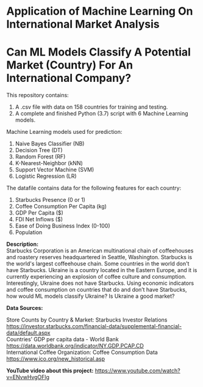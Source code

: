 # Application of Machine Learning On International Market Analysis
# Can ML Models Classify A Potential Market (Country) For An International Company?

This repository contains:
1. A .csv file with data on 158 countries for training and testing.
2. A complete and finished Python (3.7) script with 6 Machine Learning models.

Machine Learning models used for prediction:
1. Naive Bayes Classifier (NB)
2. Decision Tree (DT)
3. Random Forest (RF)
4. K-Nearest-Neighbor (kNN)
5. Support Vector Machine (SVM)
6. Logistic Regression (LR)

The datafile contains data for the following features for each country:
1. Starbucks Presence (0 or 1)
2. Coffee Consumption Per Capita (kg)
3. GDP Per Capita ($)
4. FDI Net Inflows ($)
5. Ease of Doing Business Index (0-100)
6. Population

**Description:**  
Starbucks Corporation is an American multinational chain of coffeehouses and roastery reserves headquartered in Seattle, Washington. Starbucks is the world's largest coffeehouse chain. Some countries in the world don't have Starbucks. Ukraine is a country located in the Eastern Europe, and it is currently experiencing an explosion of coffee culture and consumption. Interestingly, Ukraine does not have Starbucks. Using economic indicators and coffee consumption on countries that do and don’t have Starbucks, how would ML models classify Ukraine? Is Ukraine a good market?


**Data Sources:**

Store Counts by Country & Market: Starbucks Investor Relations
https://investor.starbucks.com/financial-data/supplemental-financial-data/default.aspx  
Countries’ GDP per capita data - World Bank
https://data.worldbank.org/indicator/NY.GDP.PCAP.CD    
International Coffee Organization: Coffee Consumption Data
https://www.ico.org/new_historical.asp 

**YouTube video about this project:**
https://www.youtube.com/watch?v=ENvwHvgOFlg
